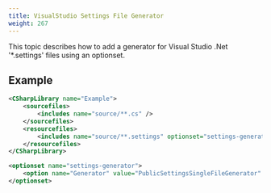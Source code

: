 ```yaml
---
title: VisualStudio Settings File Generator
weight: 267
---
```


This topic describes how to add a generator for Visual Studio .Net &#39;*.settings&#39; files using an optionset.

<a name="Section1"></a>
## Example ##


```xml
<CSharpLibrary name="Example">
    <sourcefiles>
        <includes name="source/**.cs" />
    </sourcefiles>
    <resourcefiles>
        <includes name="source/**.settings" optionset="settings-generator" />
    </resourcefiles>
</CSharpLibrary>

<optionset name="settings-generator">
    <option name="Generator" value="PublicSettingsSingleFileGenerator" />
</optionset>
```
